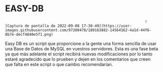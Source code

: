 # EASY-DB

                                                                    ![Captura de pantalla de 2022-09-08 17-30-49](https://user-images.githubusercontent.com/97200478/189163882-14564162-4a1d-44f6-8b7e-decf4840e5f1.png)

Easy DB es un script que proporcione a la gente una forma sencilla de usar una Base de Datos de MySQL en vuestros servidores. Esta es una fase beta ya que más adelante el script recibirá nuevas modificaciones por lo tanto estaré agradecido que lo prueben y dejen en los comentarios que creen que falta en este script o que cambio recomendarían.

